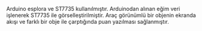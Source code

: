 Arduino esplora ve ST7735 kullanılmıştır. Arduinodan alınan eğim veri işlenerek ST7735 ile görselleştirilmiştir. 
Araç görünümlü bir objenin ekranda akışı ve farklı bir obje ile çarptığında puan yazılması sağlanmıştır.
